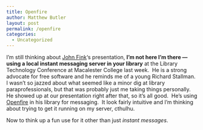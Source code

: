 ```yaml
---
title: Openfire
author: Matthew Butler
layout: post
permalink: /openfire
categories:
  - Uncategorized
---
```

I&#8217;m still thinking about [John Fink][1]&#8216;s presentation, **I&#8217;m not here I&#8217;m there &#8212; using a local instant messaging server in your library** at the Library Technology Conference at Macalester College last week.  He is a strong advocate for free software and he reminds me of a young Richard Stallman.  I wasn&#8217;t so jazzed about what seemed like a minor dig at library paraprofessionals, but that was probably just me taking things personally.  He showed up at our presentation right after that, so it&#8217;s all good.  He&#8217;s using [Openfire][2] in his library for messaging.  It look fairly intuitive and I&#8217;m thinking about trying to get it running on my server, cthulhu.

Now to think up a fun use for it other than just *instant messages*.

 [1]: http://libgrunt.blogspot.com/
 [2]: http://www.igniterealtime.org/projects/openfire/index.jsp